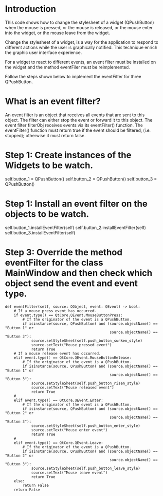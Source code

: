 # Introduction
This code shows how to change the stylesheet of a widget (QPushButton) when the mouse is pressed,
or the mouse is released, or the mouse enter into the widget, or the mouse leave from the widget.

Change the stylesheet of a widget, is a way for the application to respond to different actions while
the user is graphically notified. This technique enrich the graphic user interface experience.

For a widget to react to different events, an event filter must be installed on the widget and the method
eventFiler must be reimplemented. 

Follow the steps shown below to implement the eventFilter for three QPushButton.

# What is an event filter?
An event filter is an object that receives all events that are sent to this object. The filter can either stop the event or forward it to this object. The event filter filterObj receives events via its eventFilter() function. The eventFilter() function must return true if the event should be filtered, (i.e. stopped); otherwise it must return false.

# Step 1: Create instances of the Widgets to be watch.
self.button_1 = QPushButton()
self.button_2 = QPushButton()
self.button_3 = QPushButton()

# Step 1: Install an event filter on the objects to be watch.
self.button_1.installEventFilter(self)
self.button_2.installEventFilter(self)
self.button_3.installEventFilter(self)

# Step 3: Override the method eventFilter for the class MainWindow and then check which object send the event and event type.
    def eventFilter(self, source: QObject, event: QEvent) -> bool:
        # If a mouse press event has occurred.
        if event.type() == QtCore.QEvent.MouseButtonPress:
            # If the originator of the event is a QPushButton.
            if isinstance(source, QPushButton) and (source.objectName() == "Button 1" or
                                                    source.objectName() == "Button 3"):
                source.setStyleSheet(self.push_button_sunken_style)
                source.setText("Mouse pressed event")
                return True
        # If a mouse release event has occurred.
        elif event.type() == QtCore.QEvent.MouseButtonRelease:
            # If the originator of the event is a QPushButton.
            if isinstance(source, QPushButton) and (source.objectName() == "Button 1" or
                                                    source.objectName() == "Button 3"):
                source.setStyleSheet(self.push_button_risen_style)
                source.setText("Mouse released event")
                return True
        #
        elif event.type() == QtCore.QEvent.Enter:
            # If the originator of the event is a QPushButton.
            if isinstance(source, QPushButton) and (source.objectName() == "Button 2" or
                                                    source.objectName() == "Button 3"):
                source.setStyleSheet(self.push_button_enter_style)
                source.setText("Mouse enter event")
                return True
        #
        elif event.type() == QtCore.QEvent.Leave:
            # If the originator of the event is a QPushButton.
            if isinstance(source, QPushButton) and (source.objectName() == "Button 2" or
                                                    source.objectName() == "Button 3"):
                source.setStyleSheet(self.push_button_leave_style)
                source.setText("Mouse leave event")
                return True
        else:
            return False
        return False
